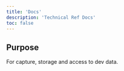 ```yaml
---
title: 'Docs'
description: 'Technical Ref Docs'
toc: false
---
```


## Purpose

For capture, storage and access to dev data.
